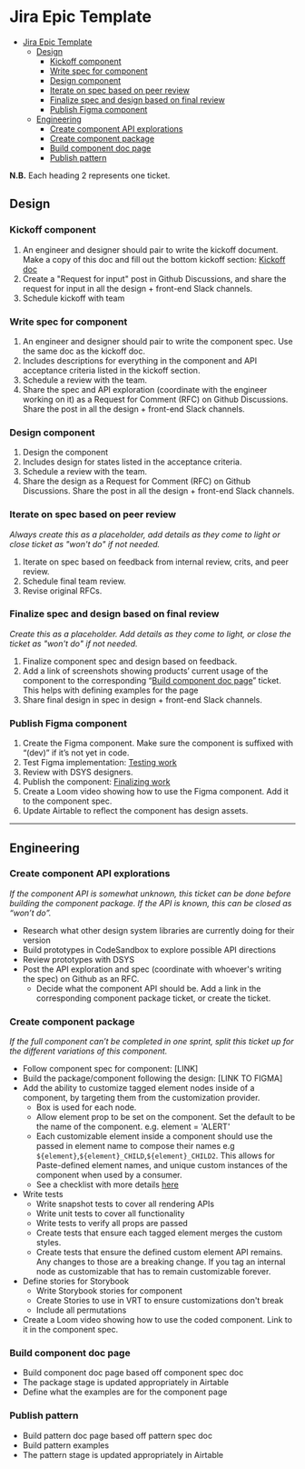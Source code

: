 # Jira Epic Template

- [Jira Epic Template](#jira-epic-template)
  - [Design](#design)
    - [Kickoff component](#kickoff-component)
    - [Write spec for component](#write-spec-for-component)
    - [Design component](#design-component)
    - [Iterate on spec based on peer review](#iterate-on-spec-based-on-peer-review)
    - [Finalize spec and design based on final review](#finalize-spec-and-design-based-on-final-review)
    - [Publish Figma component](#publish-figma-component)
  - [Engineering](#engineering)
    - [Create component API explorations](#create-component-api-explorations)
    - [Create component package](#create-component-package)
    - [Build component doc page](#build-component-doc-page)
    - [Publish pattern](#publish-pattern)

**N.B.** Each heading 2 represents one ticket.

## Design

### Kickoff component

1. An engineer and designer should pair to write the kickoff document. Make a copy of this doc and fill out the bottom kickoff section: [Kickoff doc](https://docs.google.com/document/d/1Egx2cXpzKluMFJwp3NcJKaGAA8KsDbkFSz5QxsFqrtc/edit#heading=h.gwj72pv8f47o)
2. Create a "Request for input" post in Github Discussions, and share the request for input in all the design + front-end Slack channels.
3. Schedule kickoff with team

### Write spec for component

1. An engineer and designer should pair to write the component spec. Use the same doc as the kickoff doc.
2. Includes descriptions for everything in the component and API acceptance criteria listed in the kickoff section.
3. Schedule a review with the team.
4. Share the spec and API exploration (coordinate with the engineer working on it) as a Request for Comment (RFC) on Github Discussions. Share the post in all the design + front-end Slack channels.

### Design component

1. Design the component
2. Includes design for states listed in the acceptance criteria.
3. Schedule a review with the team.
4. Share the design as a Request for Comment (RFC) on Github Discussions. Share the post in all the design + front-end Slack channels.

### Iterate on spec based on peer review

_Always create this as a placeholder, add details as they come to light or close ticket as "won't do" if not needed._

1. Iterate on spec based on feedback from internal review, crits, and peer review.
2. Schedule final team review.
3. Revise original RFCs.

### Finalize spec and design based on final review

_Create this as a placeholder. Add details as they come to light, or close the ticket as "won't do" if not needed._

1. Finalize component spec and design based on feedback.
2. Add a link of screenshots showing products’ current usage of the component to the corresponding “[Build component doc page](#build-component-doc-page)” ticket. This helps with defining examples for the page
3. Share final design in spec in design + front-end Slack channels.

### Publish Figma component

1. Create the Figma component. Make sure the component is suffixed with “(dev)” if it’s not yet in code.
2. Test Figma implementation: [Testing work](../design/designer-workflow.md#testing-work)
3. Review with DSYS designers.
4. Publish the component: [Finalizing work](../design/designer-workflow.md#finalizing-work)
5. Create a Loom video showing how to use the Figma component. Add it to the component spec.
6. Update Airtable to reflect the component has design assets.

---

## Engineering

### Create component API explorations

_If the component API is somewhat unknown, this ticket can be done before building the component package. If the API is known, this can be closed as “won’t do”._

- Research what other design system libraries are currently doing for their version
- Build prototypes in CodeSandbox to explore possible API directions
- Review prototypes with DSYS
- Post the API exploration and spec (coordinate with whoever's writing the spec) on Github as an RFC.
  - Decide what the component API should be. Add a link in the corresponding component package ticket, or create the ticket.

### Create component package

_If the full component can’t be completed in one sprint, split this ticket up for the different variations of this component._

- Follow component spec for component: [LINK]
- Build the package/component following the design: [LINK TO FIGMA]
- Add the ability to customize tagged element nodes inside of a component, by targeting them from the customization provider.
  - Box is used for each node.
  - Allow element prop to be set on the component. Set the default to be the name of the component. e.g. element = 'ALERT'
  - Each customizable element inside a component should use the passed in element name to compose their names e.g `${element}`,`${element}_CHILD`,`${element}_CHILD2`. This allows for Paste-defined element names, and unique custom instances of the component when used by a consumer.
  - See a checklist with more details [here](../engineering/core/adding-customization-to-components.md)
- Write tests
  - Write snapshot tests to cover all rendering APIs
  - Write unit tests to cover all functionality
  - Write tests to verify all props are passed
  - Create tests that ensure each tagged element merges the custom styles.
  - Create tests that ensure the defined custom element API remains. Any changes to those are a breaking change. If you tag an internal node as customizable that has to remain customizable forever.
- Define stories for Storybook
  - Write Storybook stories for component
  - Create Stories to use in VRT to ensure customizations don't break
  - Include all permutations
- Create a Loom video showing how to use the coded component. Link to it in the component spec.

### Build component doc page

- Build component doc page based off component spec doc
- The package stage is updated appropriately in Airtable
- Define what the examples are for the component page

### Publish pattern

- Build pattern doc page based off pattern spec doc
- Build pattern examples
- The pattern stage is updated appropriately in Airtable
